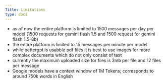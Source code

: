 ```yaml
---
Title: Limitations
type: docs
---
```

- as of now the entire platform is limited to 1500 messages per day per model (1500 requests for gemini flash 1.5 and 1500 request for gemini flash 1.5-8b)
- the entire platform is limited to 15 messages per minute per model
- while bettergpt is usabble pdf files it is best to use images for more complex documents which do not only consist of text
- currently the maximum uploaded size for files is 3mb per file and 12 files per message
- Google models have a context window of 1M Tokens; corresponds to around 750k words in English
